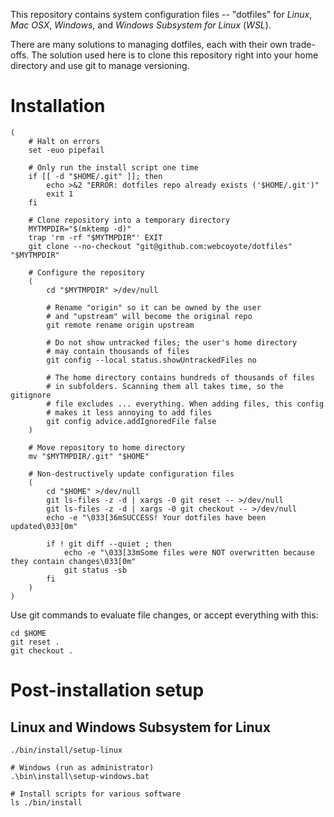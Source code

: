 This repository contains system configuration files -- "dotfiles" for *Linux*, *Mac OSX*, *Windows*, and *Windows Subsystem for Linux* (*WSL*).

There are many solutions to managing dotfiles, each with their own trade-offs. The solution used here is to clone this repository right into your home directory and use git to manage versioning.

# Installation

```
(
    # Halt on errors
    set -euo pipefail

    # Only run the install script one time
    if [[ -d "$HOME/.git" ]]; then
        echo >&2 "ERROR: dotfiles repo already exists ('$HOME/.git')"
        exit 1
    fi

    # Clone repository into a temporary directory
    MYTMPDIR="$(mktemp -d)"
    trap 'rm -rf "$MYTMPDIR"' EXIT
    git clone --no-checkout "git@github.com:webcoyote/dotfiles" "$MYTMPDIR"

    # Configure the repository
    (
        cd "$MYTMPDIR" >/dev/null

        # Rename "origin" so it can be owned by the user
        # and "upstream" will become the original repo
        git remote rename origin upstream

        # Do not show untracked files; the user's home directory
        # may contain thousands of files
        git config --local status.showUntrackedFiles no

        # The home directory contains hundreds of thousands of files
        # in subfolders. Scanning them all takes time, so the gitignore
        # file excludes ... everything. When adding files, this config
        # makes it less annoying to add files
        git config advice.addIgnoredFile false
    )

    # Move repository to home directory
    mv "$MYTMPDIR/.git" "$HOME"

    # Non-destructively update configuration files
    (
        cd "$HOME" >/dev/null
        git ls-files -z -d | xargs -0 git reset -- >/dev/null
        git ls-files -z -d | xargs -0 git checkout -- >/dev/null
        echo -e "\033[36mSUCCESS! Your dotfiles have been updated\033[0m"

        if ! git diff --quiet ; then
            echo -e "\033[33mSome files were NOT overwritten because they contain changes\033[0m"
            git status -sb
        fi
    )
)
```

Use git commands to evaluate file changes, or accept everything with this:

```
cd $HOME
git reset .
git checkout .
```

# Post-installation setup

## Linux and Windows Subsystem for Linux
```
./bin/install/setup-linux

# Windows (run as administrator)
.\bin\install\setup-windows.bat

# Install scripts for various software
ls ./bin/install
```
